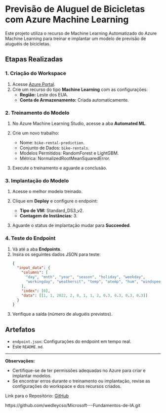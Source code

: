 # Previsão de Aluguel de Bicicletas com Azure Machine Learning

Este projeto utiliza o recurso de Machine Learning Automatizado do Azure Machine Learning para treinar e implantar um modelo de previsão de aluguéis de bicicletas.

## Etapas Realizadas

### 1. Criação do Workspace

1. Acesse [Azure Portal](https://portal.azure.com).
2. Crie um recurso do tipo **Machine Learning** com as configurações:
   - **Região:** Leste dos EUA.
   - **Conta de Armazenamento:** Criada automaticamente.

### 2. Treinamento do Modelo

1. No Azure Machine Learning Studio, acesse a aba **Automated ML**.

2. Crie um novo trabalho:

   - Nome: `bike-rental-prediction`.
   - Conjunto de Dados: `bike-rentals`.
   - Modelos Permitidos: RandomForest e LightGBM.
   - Métrica: NormalizedRootMeanSquaredError.

3. Execute o treinamento e aguarde a conclusão.

### 3. Implantação do Modelo

1. Acesse o melhor modelo treinado.

2. Clique em **Deploy** e configure o endpoint:

   - **Tipo de VM:** Standard\_DS3\_v2.
   - **Contagem de Instâncias:** 3.

3. Aguarde o status de implantação mudar para **Succeeded**.

### 4. Teste do Endpoint

1. Vá até a aba **Endpoints**.
2. Insira os seguintes dados JSON para teste:
   ```json
   {
     "input_data": {
       "columns": [
         "day", "mnth", "year", "season", "holiday", "weekday",
         "workingday", "weathersit", "temp", "atemp", "hum", "windspeed"
       ],
       "index": [0],
       "data": [[1, 1, 2022, 2, 0, 1, 1, 2, 0.3, 0.3, 0.3, 0.3]]
     }
   }
   ```
3. Verifique a saída (número de aluguéis previstos).

## Artefatos

- `endpoint.json`: Configurações do endpoint em tempo real.
- Este `README.md`.

---

**Observações:**

- Certifique-se de ter permissões adequadas no Azure para criar e implantar modelos.
- Se encontrar erros durante o treinamento ou implantação, revise as configurações do workspace e dos recursos criados.

Link para o Repositório: [GitHub](https://github.com/seu-repositorio)

https\://github.com/wedleycso/Microsoft---Fundamentos-de-IA.git

